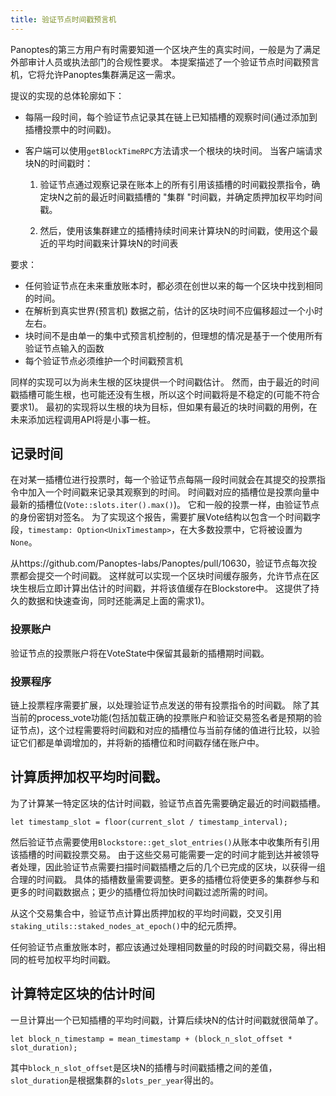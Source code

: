 ```yaml
---
title: 验证节点时间戳预言机
---
```


Panoptes的第三方用户有时需要知道一个区块产生的真实时间，一般是为了满足外部审计人员或执法部门的合规性要求。 本提案描述了一个验证节点时间戳预言机，它将允许Panoptes集群满足这一需求。

提议的实现的总体轮廓如下：

- 每隔一段时间，每个验证节点记录其在链上已知插槽的观察时间(通过添加到插槽投票中的时间戳)。
- 客户端可以使用`getBlockTimeRPC`方法请求一个根块的块时间。 当客户端请求块N的时间戳时：

  1. 验证节点通过观察记录在账本上的所有引用该插槽的时间戳投票指令，确定块N之前的最近时间戳插槽的 "集群 "时间戳，并确定质押加权平均时间戳。

  2. 然后，使用该集群建立的插槽持续时间来计算块N的时间戳，使用这个最近的平均时间戳来计算块N的时间表

要求：

- 任何验证节点在未来重放账本时，都必须在创世以来的每一个区块中找到相同的时间。
- 在解析到真实世界(预言机) 数据之前，估计的区块时间不应偏移超过一个小时左右。
- 块时间不是由单一的集中式预言机控制的，但理想的情况是基于一个使用所有验证节点输入的函数
- 每个验证节点必须维护一个时间戳预言机

同样的实现可以为尚未生根的区块提供一个时间戳估计。 然而，由于最近的时间戳插槽可能生根，也可能还没有生根，所以这个时间戳将是不稳定的(可能不符合要求1)。 最初的实现将以生根的块为目标，但如果有最近的块时间戳的用例，在未来添加远程调用API将是小事一桩。

## 记录时间

在对某一插槽位进行投票时，每一个验证节点每隔一段时间就会在其提交的投票指令中加入一个时间戳来记录其观察到的时间。 时间戳对应的插槽位是投票向量中最新的插槽位(`Vote::slots.iter().max()`)。 它和一般的投票一样，由验证节点的身份密钥对签名。 为了实现这个报告，需要扩展Vote结构以包含一个时间戳字段，`timestamp: Option<UnixTimestamp>`，在大多数投票中，它将被设置为`None`。

从https://github.com/Panoptes-labs/Panoptes/pull/10630，验证节点每次投票都会提交一个时间戳。 这样就可以实现一个区块时间缓存服务，允许节点在区块生根后立即计算出估计的时间戳，并将该值缓存在Blockstore中。 这提供了持久的数据和快速查询，同时还能满足上面的需求1)。

### 投票账户

验证节点的投票账户将在VoteState中保留其最新的插槽期时间戳。

### 投票程序

链上投票程序需要扩展，以处理验证节点发送的带有投票指令的时间戳。 除了其当前的process_vote功能(包括加载正确的投票账户和验证交易签名者是预期的验证节点)，这个过程需要将时间戳和对应的插槽位与当前存储的值进行比较，以验证它们都是单调增加的，并将新的插槽位和时间戳存储在账户中。

## 计算质押加权平均时间戳。

为了计算某一特定区块的估计时间戳，验证节点首先需要确定最近的时间戳插槽。

```text
let timestamp_slot = floor(current_slot / timestamp_interval);
```

然后验证节点需要使用`Blockstore::get_slot_entries()`从账本中收集所有引用该插槽的时间戳投票交易。 由于这些交易可能需要一定的时间才能到达并被领导者处理，因此验证节点需要扫描时间戳插槽之后的几个已完成的区块，以获得一组合理的时间戳。 具体的插槽数量需要调整。更多的插槽位将使更多的集群参与和更多的时间戳数据点；更少的插槽位将加快时间戳过滤所需的时间。

从这个交易集合中，验证节点计算出质押加权的平均时间戳，交叉引用`staking_utils::staked_nodes_at_epoch()`中的纪元质押。

任何验证节点重放账本时，都应该通过处理相同数量的时段的时间戳交易，得出相同的桩号加权平均时间戳。

## 计算特定区块的估计时间

一旦计算出一个已知插槽的平均时间戳，计算后续块N的估计时间戳就很简单了。

```text
let block_n_timestamp = mean_timestamp + (block_n_slot_offset * slot_duration);
```

其中`block_n_slot_offset`是区块N的插槽与时间戳插槽之间的差值，`slot_duration`是根据集群的`slots_per_year`得出的。
